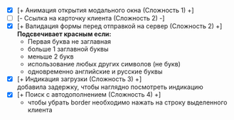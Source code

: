 - [x] [+ Анимация открытия модального окна (Сложность 1) +]
- [ ] [- Ссылка на карточку клиента (Сложность 2) -]
- [X] [+ Валидация формы перед отправкой на сервер (Сложность 2) +]  
    **Подсвечивает красным если:**  
    - Первая буква не заглавная
    - больше 1 заглавной буквы
    - меньше 2 букв
    - использование любых других символов (не букв)
    - одновременно английские и русские буквы 
- [X] [+ Индикация загрузки (Сложность 3) +]  
    добавила задержку, чтобы наглядно посмотреть индикацию
- [X] [+  Поиск с автодополнением (Сложность 4) +]  
    - чтобы убрать border необходимо нажать на строку выделенного клиента
